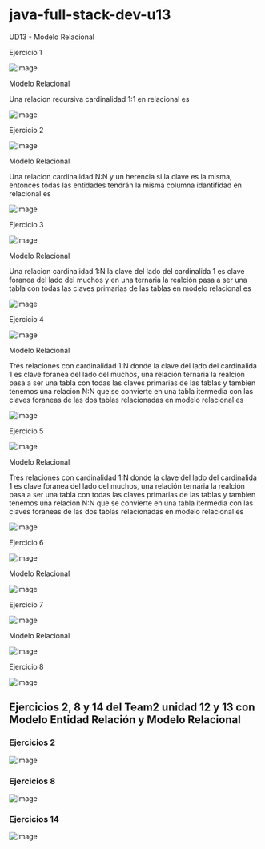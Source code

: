# java-full-stack-dev-u13

UD13 - Modelo Relacional

Ejercicio 1

![image](https://github.com/JagaScripts/java-full-stack-dev-u13/blob/master/ejercicio1ER.jpg)

Modelo Relacional

Una relacion recursiva cardinalidad 1:1 en relacional es

![image](https://github.com/JagaScripts/java-full-stack-dev-u13/blob/master/ejercicio1MR.jpg)

Ejercicio 2

![image](https://github.com/JagaScripts/java-full-stack-dev-u13/blob/master/ejercicio2ER.jpg)

Modelo Relacional

Una relacion cardinalidad N:N y un herencia si la clave es la misma, entonces todas las entidades tendrán la misma columna
idantifidad en relacional es 

![image](https://github.com/JagaScripts/java-full-stack-dev-u13/blob/master/ejercicio2MR.jpg)

Ejercicio 3

![image](https://github.com/JagaScripts/java-full-stack-dev-u13/blob/master/ejercicio3ER.jpg)

Modelo Relacional

Una relacion cardinalidad 1:N la clave del lado del cardinalida 1 es clave foranea del lado del muchos y en una ternaria la realción pasa a ser una tabla con todas las claves primarias de las tablas en modelo relacional es 

![image](https://github.com/JagaScripts/java-full-stack-dev-u13/blob/master/ejercicio3MR.jpg)

Ejercicio 4

![image](https://github.com/JagaScripts/java-full-stack-dev-u13/blob/master/ejercicio4ER.jpg)

Modelo Relacional

Tres relaciones con cardinalidad 1:N donde la clave del lado del cardinalida 1 es clave foranea del lado del muchos, una relación ternaria la realción pasa a ser una tabla con todas las claves primarias de las tablas y tambien tenemos una relacion N:N que se convierte en una tabla itermedia con las claves foraneas de las dos tablas relacionadas en modelo relacional es 

![image](https://github.com/JagaScripts/java-full-stack-dev-u13/blob/master/ejercicio4MR.jpg)

Ejercicio 5

![image](https://github.com/JagaScripts/java-full-stack-dev-u13/blob/master/ejercicio5ER.jpg)

Modelo Relacional

Tres relaciones con cardinalidad 1:N donde la clave del lado del cardinalida 1 es clave foranea del lado del muchos, una relación ternaria la realción pasa a ser una tabla con todas las claves primarias de las tablas y tambien tenemos una relacion N:N que se convierte en una tabla itermedia con las claves foraneas de las dos tablas relacionadas en modelo relacional es 

![image](https://github.com/JagaScripts/java-full-stack-dev-u13/blob/master/ejercicio5MR.JPG)


Ejercicio 6

![image](https://github.com/JagaScripts/java-full-stack-dev-u13/blob/master/ejercicio6ER.png)

Modelo Relacional

![image](https://github.com/JagaScripts/java-full-stack-dev-u13/blob/master/ejercicio6MR.JPG)


Ejercicio 7

![image](https://github.com/JagaScripts/java-full-stack-dev-u13/blob/master/ejercicio7ER.png)

Modelo Relacional

![image](https://github.com/JagaScripts/java-full-stack-dev-u13/blob/master/ejercicio7MR.JPG)

Ejercicio 8

![image](https://github.com/JagaScripts/java-full-stack-dev-u13/blob/master/EJ8.jpg)

## Ejercicios 2, 8 y 14 del Team2 unidad 12 y 13 con Modelo Entidad Relación y Modelo Relacional

### Ejercicios 2 
![image](https://github.com/JagaScripts/java-full-stack-dev-u13/blob/master/ejercicio2ERMRu12.jpg)


### Ejercicios 8
![image](https://github.com/JagaScripts/java-full-stack-dev-u13/blob/master/ejercicio8ERMRu12.jpg)


### Ejercicios 14
![image](https://github.com/JagaScripts/java-full-stack-dev-u13/blob/master/ejercicio14ERMRu12.jpg)
